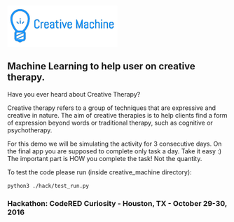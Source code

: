![Alt text](logo_creative_machine.png)

## Machine Learning to help user on creative therapy.

Have you ever heard about Creative Therapy?

Creative therapy refers to a group of techniques that are expressive
and creative in nature. The aim of creative therapies is to help
clients find a form of expression beyond words or traditional therapy,
such as cognitive or psychotherapy.

For this demo we will be simulating the activity for 3 consecutive days.
On the final app you are supposed to complete only task a day. Take it easy :)
The important part is HOW you complete the task! Not the quantity.

To test the code please run (inside creative_machine directory):
```
python3 ./hack/test_run.py
```

### Hackathon: CodeRED Curiosity - Houston, TX - October 29-30, 2016
